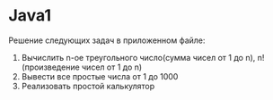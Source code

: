 # Java1
 Решение следующих задач в приложенном файле:
 1. Вычислить n-ое треугольного число(сумма чисел от 1 до n), n! (произведение чисел от 1 до n)
 2. Вывести все простые числа от 1 до 1000
 3. Реализовать простой калькулятор

